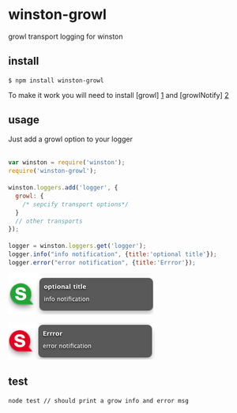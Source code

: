 winston-growl
=============

growl transport logging for winston


install
------

```
$ npm install winston-growl
```

To make it work you will need to install [growl] [1] and [growlNotify] [2]

[1]: http://growl.info/growlupdateavailable   "growl"
[2]: http://growl.info/downloads              "growlNotify"

usage
-----
Just add a growl option to your logger

```javascript

var winston = require('winston');
require('winston-growl');

winston.loggers.add('logger', {
  growl: {
    /* sepcify transport options*/
  }
  // other transports
});

logger = winston.loggers.get('logger');
logger.info("info notification", {title:'optional title'});
logger.error("error notification", {title:'Errror'});

```

![growl info screenshot](https://github.com/pgherveou/winston-growl/raw/gh-pages/images/info-notification.png)

![growl error screenshot](https://github.com/pgherveou/winston-growl/raw/gh-pages/images/error-notification.png)


test
----

```
node test // should print a grow info and error msg
```

[1]: https://github.com/andris9/nodemailer   "nodemailer"

